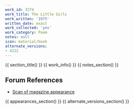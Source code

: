 ```yaml
---
work_id: 3274
work_title: The Little Girls
work_written: '1975'
written_date: exact
work_collected: 'yes'
work_category: Poem
notes: null
icon: material/book
alternate_versions:
- 4212
---
```


{{ section_title() }}
{{ work_info() }}
{{ notes_section() }}
## Forum References
- [Scan of magazine appearance](https://bukowskiforum.com/threads/l-a-free-press-nov-28-dec-4-1975-4-poems.11721/)

{{ appearances_section() }}
{{ alternate_versions_section() }}